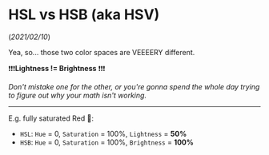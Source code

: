 # HSL vs HSB (aka HSV)
(_2021/02/10_)

Yea, so... those two color spaces are VEEEERY different.

❗️❗️❗️**Lightness != Brightness** ❗️❗️❗️

_Don't mistake one for the other, or you're gonna spend the whole day trying to figure out why your math isn't working._

---

E.g. fully saturated Red 🔴:

* `HSL`: `Hue` = 0, `Saturation` = 100%, `Lightness` = **50%**
* `HSB`: `Hue` = 0, `Saturation` = 100%, `Brightness` = **100%**

